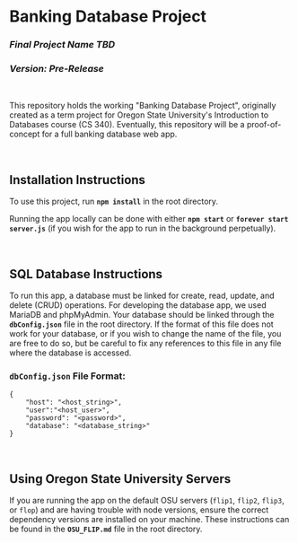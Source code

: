 # **Banking Database Project**
### ***Final Project Name TBD***
### ***Version: Pre-Release***

<br>

This repository holds the working "Banking Database Project", originally created as a term project for Oregon State University's Introduction to Databases course (CS 340). Eventually, this repository will be a proof-of-concept for a full banking database web app.

<br>

## **Installation Instructions**

To use this project, run **`npm install`** in the root directory.

Running the app locally can be done with either **`npm start`** or **`forever start server.js`** (if you wish for the app to run in the background perpetually).

<br>

## **SQL Database Instructions**

To run this app, a database must be linked for create, read, update, and delete (CRUD) operations. For developing the database app, we used MariaDB and phpMyAdmin. Your database should be linked through the **`dbConfig.json`** file in the root directory. If the format of this file does not work for your database, or if you wish to change the name of the file, you are free to do so, but be careful to fix any references to this file in any file where the database is accessed.

### `dbConfig.json` File Format:
```
{
    "host": "<host_string>",
    "user":"<host_user>",
    "password": "<password>",
    "database": "<database_string>"
}
```

<br>

## **Using Oregon State University Servers**

If you are running the app on the default OSU servers (`flip1`, `flip2`, `flip3`, or `flop`) and are having trouble with node versions, ensure the correct dependency versions are installed on your machine. These instructions can be found in the **`OSU_FLIP.md`** file in the root directory.
